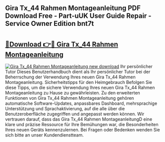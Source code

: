 ## Gira Tx_44 Rahmen Montageanleitung PDF Download Free - Part-uUK User Guide Repair - Service Owner Edition bnt7t

# <h2><a href="http://df7doo6.blite.top/?on=Gira+Tx_44+Rahmen+Montageanleitung">🔗Download 👉🔴 Gira Tx_44 Rahmen Montageanleitung</a></h2>

[![Gira Tx_44 Rahmen Montageanleitung new download](https://i.imgur.com/lujVjoI.png)](http://df7doo6.blite.top/?on=Gira+Tx_44+Rahmen+Montageanleitung)
Ihr persönlicher Tutor Dieses Benutzerhandbuch dient als Ihr persönlicher Tutor bei der Beherrschung der Verwendung Ihres neuen Gira Tx_44 Rahmen Montageanleitung. Sicherheitstipps für den Heimgebrauch Befolgen Sie diese Tipps, um die sichere Verwendung Ihres neuen Gira Tx_44 Rahmen Montageanleitung zu Hause zu gewährleisten. Zu den erweiterten Funktionen von Gira Tx_44 Rahmen Montageanleitung gehören automatische Software-Updates, anpassbares Dashboard, mehrsprachige Unterstützung und Sprachaktivierung, auf die alle über die Benutzeroberfläche zugegriffen und angepasst werden können. Wir vertrauen darauf, dass das Gira Tx_44 Rahmen MontageanleitungD eine klare und präzise Ressource für Ihre Bemühungen war, die Besonderheiten Ihres neuen Geräts kennenzulernen. Bei Fragen oder Bedenken wenden Sie sich bitte an unser Kundendienstteam.
